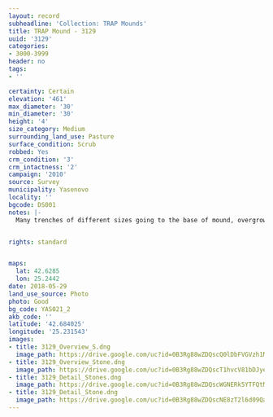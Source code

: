 ```yaml
---
layout: record
subheadline: 'Collection: TRAP Mounds'
title: TRAP Mound - 3129
uuid: '3129'
categories:
- 3000-3999
header: no
tags:
- ''

certainty: Certain
elevation: '461'
max_diameter: '30'
min_diameter: '30'
height: '4'
size_category: Medium
surrounding_land_use: Pasture
surface_condition: Scrub
robbed: Yes
crm_condition: '3'
crm_intactness: '2'
campaign: '2010'
source: Survey
municipality: Yasenovo
locality: ''
bgcode: DS001
notes: |-
  Many trenches of different sizes going to the base of mound, overgrown with trees and bushes, clusters of big stones.


rights: standard


maps:
  lat: 42.6285
  lon: 25.2442
date: 2018-05-29
land_use_source: Photo
photo: Good
bg_code: YAS021_2
akb_code: ''
latitude: '42.684025'
longitude: '25.231543'
images:
- title: 3129_Overview_S.dng
  image_path: https://drive.google.com/uc?id=0B3Rg88wZDQscQ0lDbFVGVzh1MEE
- title: 3129_Overview_Stone.dng
  image_path: https://drive.google.com/uc?id=0B3Rg88wZDQscT1hvcV81bDJyeU0
- title: 3129_Detail_Stones.dng
  image_path: https://drive.google.com/uc?id=0B3Rg88wZDQscWGNERk5YTFQtMWs
- title: 3129_Detail_Stone.dng
  image_path: https://drive.google.com/uc?id=0B3Rg88wZDQscNE8zT2l6d09QaUU
---
```

